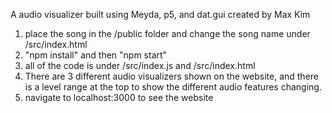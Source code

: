 A audio visualizer built using Meyda, p5, and dat.gui 
created by Max Kim

1. place the song in the /public folder and change the song name under /src/index.html
2. "npm install" and then "npm start"
3. all of the code is under /src/index.js and /src/index.html
4. There are 3 different audio visualizers shown on the website, and there is a level range at the top to show the different audio features changing.
5. navigate to localhost:3000 to see the website